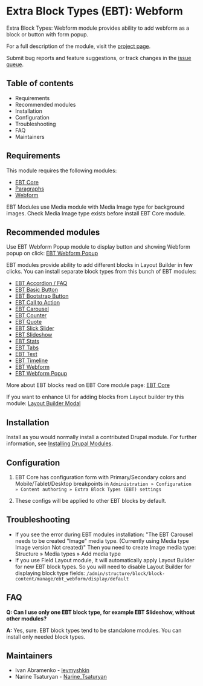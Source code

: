 # Extra Block Types (EBT): Webform

Extra Block Types: Webform module provides ability
to add webform as a block or button with form popup.

For a full description of the module, visit the
[project page](https://www.drupal.org/project/ebt_webform).

Submit bug reports and feature suggestions, or track changes in the
[issue queue](https://www.drupal.org/project/issues/ebt_webform).


## Table of contents

- Requirements
- Recommended modules
- Installation
- Configuration
- Troubleshooting
- FAQ
- Maintainers


## Requirements

This module requires the following modules:

- [EBT Core](https://www.drupal.org/project/ebt_core)
- [Paragraphs](https://www.drupal.org/project/paragraphs)
- [Webform](https://www.drupal.org/project/webform)

EBT Modules use Media module with Media Image type for background images.
Check Media Image type exists before install EBT Core module.


## Recommended modules

Use EBT Webform Popup module to display button
and showing Webform popup on click:
[EBT Webform Popup](https://www.drupal.org/project/ebt_webform_popup)

EBT modules provide ability to add different blocks
in Layout Builder in few clicks.
You can install separate block types from this bunch of EBT modules:

- [EBT Accordion / FAQ](https://www.drupal.org/project/ebt_accordion)
- [EBT Basic Button](https://www.drupal.org/project/ebt_basic_button)
- [EBT Bootstrap Button](https://www.drupal.org/project/ebt_bootstrap_button)
- [EBT Call to Action](https://www.drupal.org/project/ebt_cta)
- [EBT Carousel](https://www.drupal.org/project/ebt_carousel)
- [EBT Counter](https://www.drupal.org/project/ebt_counter)
- [EBT Quote](https://www.drupal.org/project/ebt_quote)
- [EBT Slick Slider](https://www.drupal.org/project/ebt_slick_slider)
- [EBT Slideshow](https://www.drupal.org/project/ebt_slideshow)
- [EBT Stats](https://www.drupal.org/project/ebt_stats)
- [EBT Tabs](https://www.drupal.org/project/ebt_tabs)
- [EBT Text](https://www.drupal.org/project/ebt_text)
- [EBT Timeline](https://www.drupal.org/project/ebt_timeline)
- [EBT Webform](https://www.drupal.org/project/ebt_webform)
- [EBT Webform Popup](https://www.drupal.org/project/ebt_webform_popup)

More about EBT blocks read on EBT Core module page:
[EBT Core](https://www.drupal.org/project/ebt_core)

If you want to enhance UI for adding blocks from Layout builder try this module:
[Layout Builder Modal](https://www.drupal.org/project/layout_builder_modal)

## Installation

Install as you would normally install a contributed Drupal module. For further
information, see
[Installing Drupal Modules](https://www.drupal.org/docs/extending-drupal/installing-drupal-modules).


## Configuration

1. EBT Core has configuration form with Primary/Secondary colors
   and Mobile/Tablet/Desktop breakpoints in
   `Administration » Configuration » Content authoring » Extra Block Types (EBT) settings`

2. These configs will be applied to other EBT blocks by default.


## Troubleshooting

- If you see the error during EBT modules installation:
  "The EBT Carousel needs to be created "Image" media type.
  (Currently using Media type Image version Not created)"
  Then you need to create Image media type:
  Structure » Media types » Add media type
- If you use Field Layout module,
  it will automatically apply Layout Builder for new EBT block types.
  So you will need to disable Layout Builder for displaying block type fields:
  `/admin/structure/block/block-content/manage/ebt_webform/display/default`


## FAQ

**Q: Can I use only one EBT block type, for example EBT Slideshow, without other modules?**

**A:** Yes, sure. EBT block types tend to be standalone modules.
       You can install only needed block types.


## Maintainers

- Ivan Abramenko - [levmyshkin](https://www.drupal.org/u/levmyshkin)
- Narine Tsaturyan - [Narine_Tsaturyan](https://www.drupal.org/u/narine_tsaturyan)

